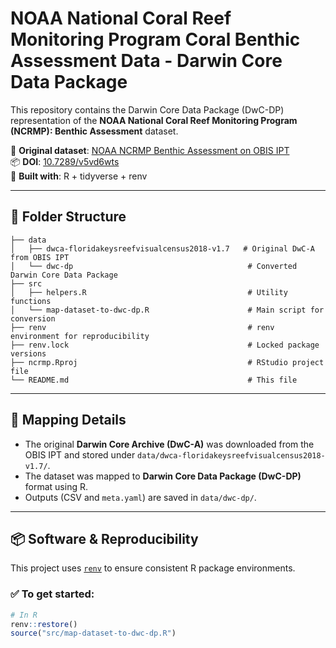 #  NOAA National Coral Reef Monitoring Program Coral Benthic Assessment Data - Darwin Core Data Package

This repository contains the Darwin Core Data Package (DwC-DP) representation of the **NOAA National Coral Reef Monitoring Program (NCRMP): Benthic Assessment** dataset.

🔗 **Original dataset**: [NOAA NCRMP Benthic Assessment on OBIS IPT](https://ipt-obis.gbif.us/resource?r=noaa_ncrmp_benthic_assessment)  
📦 **DOI**: [10.7289/v5vd6wts](https://doi.org/10.7289/v5vd6wts)  
🧰 **Built with**: R + tidyverse + renv

---

## 📁 Folder Structure

```
├── data
│   ├── dwca-floridakeysreefvisualcensus2018-v1.7   # Original DwC-A from OBIS IPT
│   └── dwc-dp                                       # Converted Darwin Core Data Package
├── src
│   ├── helpers.R                                    # Utility functions
│   └── map-dataset-to-dwc-dp.R                      # Main script for conversion
├── renv                                             # renv environment for reproducibility
├── renv.lock                                        # Locked package versions
├── ncrmp.Rproj                                      # RStudio project file
└── README.md                                        # This file
```

---

## 🧪 Mapping Details

- The original **Darwin Core Archive (DwC-A)** was downloaded from the OBIS IPT and stored under `data/dwca-floridakeysreefvisualcensus2018-v1.7/`.
- The dataset was mapped to **Darwin Core Data Package (DwC-DP)** format using R.
- Outputs (CSV and `meta.yaml`) are saved in `data/dwc-dp/`.

---

## 📦 Software & Reproducibility

This project uses [`renv`](https://rstudio.github.io/renv/) to ensure consistent R package environments.

### ✅ To get started:

```r
# In R
renv::restore()
source("src/map-dataset-to-dwc-dp.R")
```